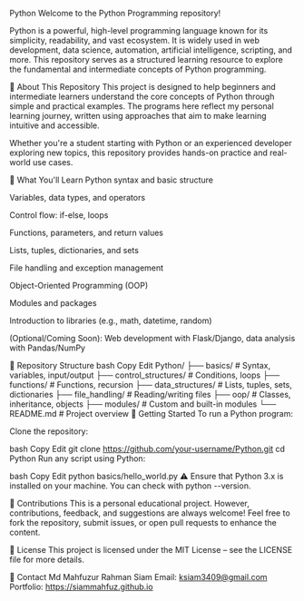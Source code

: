 Python
Welcome to the Python Programming repository!

Python is a powerful, high-level programming language known for its simplicity, readability, and vast ecosystem. It is widely used in web development, data science, automation, artificial intelligence, scripting, and more. This repository serves as a structured learning resource to explore the fundamental and intermediate concepts of Python programming.

📌 About This Repository
This project is designed to help beginners and intermediate learners understand the core concepts of Python through simple and practical examples. The programs here reflect my personal learning journey, written using approaches that aim to make learning intuitive and accessible.

Whether you're a student starting with Python or an experienced developer exploring new topics, this repository provides hands-on practice and real-world use cases.

🧠 What You'll Learn
Python syntax and basic structure

Variables, data types, and operators

Control flow: if-else, loops

Functions, parameters, and return values

Lists, tuples, dictionaries, and sets

File handling and exception management

Object-Oriented Programming (OOP)

Modules and packages

Introduction to libraries (e.g., math, datetime, random)

(Optional/Coming Soon): Web development with Flask/Django, data analysis with Pandas/NumPy

📂 Repository Structure
bash
Copy
Edit
Python/
├── basics/               # Syntax, variables, input/output
├── control_structures/   # Conditions, loops
├── functions/            # Functions, recursion
├── data_structures/      # Lists, tuples, sets, dictionaries
├── file_handling/        # Reading/writing files
├── oop/                  # Classes, inheritance, objects
├── modules/              # Custom and built-in modules
└── README.md             # Project overview
🚀 Getting Started
To run a Python program:

Clone the repository:

bash
Copy
Edit
git clone https://github.com/your-username/Python.git
cd Python
Run any script using Python:

bash
Copy
Edit
python basics/hello_world.py
⚠️ Ensure that Python 3.x is installed on your machine. You can check with python --version.

🙌 Contributions
This is a personal educational project. However, contributions, feedback, and suggestions are always welcome!
Feel free to fork the repository, submit issues, or open pull requests to enhance the content.

📄 License
This project is licensed under the MIT License – see the LICENSE file for more details.

💬 Contact
Md Mahfuzur Rahman Siam
Email: ksiam3409@gmail.com
Portfolio: https://siammahfuz.github.io
